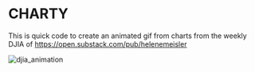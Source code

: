 # CHARTY
This is quick code to create an animated gif from charts from the weekly DJIA of https://open.substack.com/pub/helenemeisler

![djia_animation](https://github.com/user-attachments/assets/db9be455-e7ee-4848-a151-3d3551477c4a)
